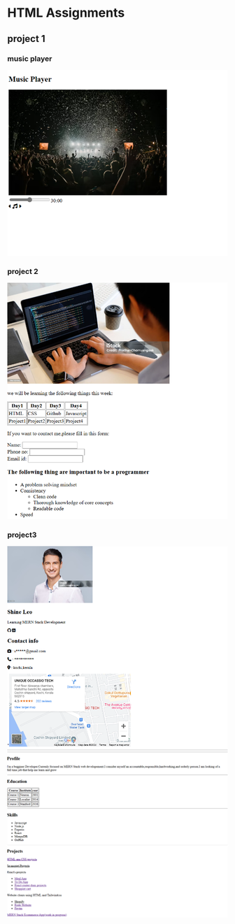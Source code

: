 # HTML Assignments

## project 1

### music player
![ss1](./ss1.png)

### project 2
![ss2](./ss2.png)
### project3
![ss3](./ss3.png)
![ss4](./ss4.png)